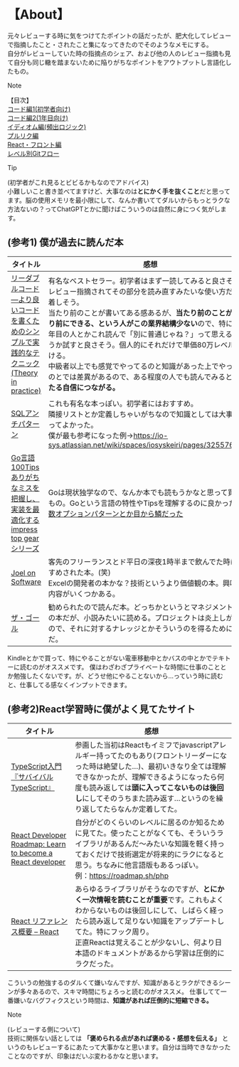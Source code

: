 
# 【About】

元々レビューする時に気をつけてたポイントの話だったが、肥大化してレビューで指摘したこと・されたこと集になってきたのでそのようなメモにする。<br>
自分がレビューしていた時の指摘点のシェア、および他の人のレビュー指摘も見て自分も同じ轍を踏まないために陥りがちなポイントをアウトプットし言語化したもの。

> [!NOTE]
> 【目次】<br>
> [コード編1(初学者向け)](/review/code_1.md)<br>
> [コード編2(1年目向け)](/review/code_2.md)<br>
> [イディオム編(頻出ロジック)](/review/idiom.md)<br>
> [プルリク編](/review/pull.md)<br>
> [React・フロント編](/review/react.md)<br>
> [レベル別Gitフロー](/review/git.md)<br>

> [!TIP]
> (初学者がこれ見るとビビるかもなのでアドバイス)<br>
> 小難しいこと書き並べてますけど、大事なのは**とにかく手を抜くこと**だと思ってます。脳の使用メモリを最小限にして、なんか書いててダルいからもっとラクな方法ないの？ってChatGPTとかに聞けばこういうのは自然に身につく気がします。



## (参考1) 僕が過去に読んだ本
| タイトル | 感想 |
| ---- | ---- |
| [リーダブルコード ―より良いコードを書くためのシンプルで実践的なテクニック (Theory in practice) ](https://amzn.to/3EbhhTT) | 有名なベストセラー。初学者はまず一読してみると良さそう。レビュー指摘されてその部分を読み直すみたいな使い方だと定着しそう。<br>当たり前のことが書いてある感あるが、**当たり前のことが当たり前にできる、という人がこの業界結構少ない**ので、特に1～2年目の人とかこれ読んで「別に普通じゃね？」って思えるかどうか試すと良さそう。個人的にそれだけで単価80万レベルはいける。<br>中級者以上でも感覚でやってるのと知識があった上でやってるのとでは差異があるので、ある程度の人でも読んでみると**確固たる自信につながる。** |
| [SQLアンチパターン](https://amzn.to/3PVjO7g)  | これも有名な本っぽい。初学者にはおすすめ。<br>隣接リストとか定義しちゃいがちなので知識としては大事。買ってよかった。<br>僕が最も参考になった例→https://io-sys.atlassian.net/wiki/spaces/iosyskeiri/pages/3255762959 | 
| [Go言語 100Tips ありがちなミスを把握し、実装を最適化する impress top gearシリーズ ](https://amzn.to/4hyFMIY) | Goは現状独学なので、なんか本でも読もうかなと思って買ったもの。Goという言語の特性やTipsを理解するのに良かった。[関数オプションパターンとか目から鱗だった](https://io-sys.atlassian.net/wiki/spaces/iosyskeiri/pages/3269820421/Go+100Tips+wip#%E9%96%A2%E6%95%B0%E3%82%AA%E3%83%97%E3%82%B7%E3%83%A7%E3%83%B3%E3%83%91%E3%82%BF%E3%83%BC%E3%83%B3) |
| [Joel on Software ](https://amzn.to/40OUW7h) | 客先のフリーランスとド平日の深夜1時半まで飲んでた時におすすめされた本。(笑)<br> Excelの開発者の本かな？技術というより価値観の本。興味深い内容がいくつかある。 |
| [ザ・ゴール ](https://amzn.to/3PTLARt) | 勧められたので読んだ本。どっちかというとマネジメント寄りの本だが、小説みたいに読める。プロジェクトは炎上しがちなので、それに対するナレッジとかそういうのを得るために読んだ。 |

Kindleとかで買って、特にやることがない電車移動中とかバスの中とかでテキトーに読むのがオススメです。
僕はわざわざプライベートな時間に仕事のこととか勉強したくないです。が、どうせ他にやることないから...っていう時に読むと、仕事してる感なくインプットできます。

##  (参考2)React学習時に僕がよく見てたサイト
| タイトル | 感想 |
| ---- | ---- |
| [TypeScript入門『サバイバルTypeScript』 ](https://typescriptbook.jp/) | 参画した当初はReactもイミフでjavascriptアレルギー持ってたのもあり(フロントリーダーになった時は絶望した…)、最初いきなり全ては理解できなかったが、理解できるようになったら何度も読み返しては**頭に入ってこないものは後回し**にしてそのうちまた読み返す…というのを繰り返してたらなんか定着してた。 |
| [React Developer Roadmap: Learn to become a React developer ](https://roadmap.sh/react) | 自分がどのくらいのレベルに居るのか知るために見てた。使ったことがなくても、そういうライブラリがあるんだ～みたいな知識を軽く持っておくだけで技術選定が将来的にラクになると思う。ちなみに他言語版もあるっぽい。 <br> 例：https://roadmap.sh/php |
| [React リファレンス概要 – React ](https://ja.react.dev/reference/react) | あらゆるライブラリがそうなのですが、**とにかく一次情報を読むことが重要**です。これもよくわからないものは後回しにして、しばらく経ったら読み返して足りない知識をアップデートしてた。特にフック周り。<br>正直Reactは覚えることが少ないし、何より日本語のドキュメントがあるから学習は圧倒的にラクだった。|

こういうの勉強するのダルくて嫌いなんですが、知識があるとラクができるシーンが多々あるので、スキマ時間にちょろっと読むのがオススメ。
仕事してて一番嫌いなバグフィクスという時間は、**知識があれば圧倒的に短縮できる。**

> [!NOTE]
> (レビューする側について)<br>
> 技術に関係ない話としては **「褒められる点があれば褒める・感想を伝える」** というのもレビューするにあたって大事かなと思います。自分は当時できなかったことなのですが、印象はだいぶ変わるかなと思います。
